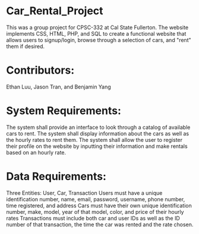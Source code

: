 # Car_Rental_Project
This was a group project for CPSC-332 at Cal State Fullerton. The website implements CSS, HTML, PHP, and SQL to create a functional website that allows users to signup/login, browse through a selection of cars, and "rent" them if desired.

# Contributors:
Ethan Luu, Jason Tran, and Benjamin Yang

# System Requirements: 
The system shall provide an interface to look through a catalog of available cars to rent. 
The system shall display information about the cars as well as the hourly rates to rent them. 
The system shall allow the user to register their profile on the website by inputting their information and make rentals based on an hourly rate.

# Data Requirements:
Three Entities: User, Car, Transaction
Users must have a unique identification number, name, email, password, username, phone number, time registered, and address
Cars  must have their own unique identification number, make, model, year of that model, color, and price of their hourly rates
Transactions must include both car and user IDs as well as the ID number of that transaction, the time the car was rented and the rate chosen.


